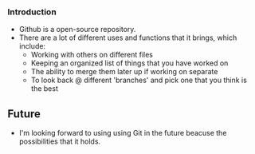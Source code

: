 ### Introduction ###
* Github is a open-source repository.
* There are a lot of different uses and functions that it brings, which include:
  * Working with others on different files
  * Keeping an organized list of things that you have worked on 
  * The ability to merge them later up if working on separate 
  * To look back @ different 'branches' and pick one that you think is the best
  
## Future ##
* I'm looking forward to using using Git in the future beacuse the possibilities that it holds. 
